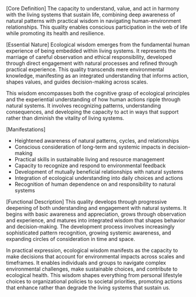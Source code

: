 [Core Definition]
The capacity to understand, value, and act in harmony with the living systems that sustain life, combining deep awareness of natural patterns with practical wisdom in navigating human-environment relationships. This quality enables conscious participation in the web of life while promoting its health and resilience.

[Essential Nature]
Ecological wisdom emerges from the fundamental human experience of being embedded within living systems. It represents the marriage of careful observation and ethical responsibility, developed through direct engagement with natural processes and refined through practical experience. This quality transcends mere environmental knowledge, manifesting as an integrated understanding that informs action, shapes values, and guides decision-making across scales.

This wisdom encompasses both the cognitive grasp of ecological principles and the experiential understanding of how human actions ripple through natural systems. It involves recognizing patterns, understanding consequences, and developing the capacity to act in ways that support rather than diminish the vitality of living systems.

[Manifestations]
- Heightened awareness of natural patterns, cycles, and relationships
- Conscious consideration of long-term and systemic impacts in decision-making
- Practical skills in sustainable living and resource management
- Capacity to recognize and respond to environmental feedback
- Development of mutually beneficial relationships with natural systems
- Integration of ecological understanding into daily choices and actions
- Recognition of human dependence on and responsibility to natural systems

[Functional Description]
This quality develops through progressive deepening of both understanding and engagement with natural systems. It begins with basic awareness and appreciation, grows through observation and experience, and matures into integrated wisdom that shapes behavior and decision-making. The development process involves increasingly sophisticated pattern recognition, growing systemic awareness, and expanding circles of consideration in time and space.

In practical expression, ecological wisdom manifests as the capacity to make decisions that account for environmental impacts across scales and timeframes. It enables individuals and groups to navigate complex environmental challenges, make sustainable choices, and contribute to ecological health. This wisdom shapes everything from personal lifestyle choices to organizational policies to societal priorities, promoting actions that enhance rather than degrade the living systems that sustain us.